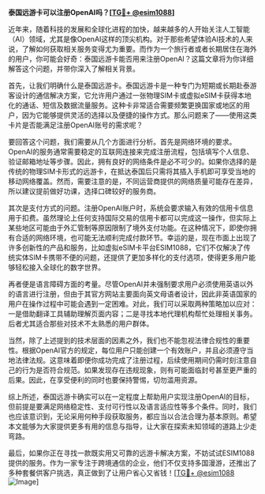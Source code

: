 **泰国远游卡可以注册OpenAI吗？[[TG💪+ @esim1088](https://t.me/s/esim1088)]**

近年来，随着科技的发展和全球化进程的加快，越来越多的人开始关注人工智能（AI）领域，尤其是像OpenAI这样的顶尖机构。对于那些希望体验AI技术的人来说，了解如何获取相关服务变得尤为重要。而作为一个旅行者或者长期居住在海外的用户，你可能会好奇：泰国远游卡能否用来注册OpenAI？这篇文章将为你详细解答这个问题，并带你深入了解相关背景。

首先，让我们明确什么是泰国远游卡。泰国远游卡是一种专门为短期或长期赴泰游客设计的通信解决方案，它允许用户通过一张物理SIM卡或虚拟eSIM卡获得本地化的通话、短信及数据流量服务。这种卡非常适合需要频繁更换国家或地区的用户，因为它能够提供灵活的选择以及便捷的操作方式。那么问题来了——使用这类卡片是否能满足注册OpenAI账号的需求呢？

要回答这个问题，我们需要从几个方面进行分析。首先是网络环境的要求。OpenAI的服务通常需要稳定的互联网连接来完成注册流程，包括填写个人信息、验证邮箱地址等步骤。因此，拥有良好的网络条件是必不可少的。如果你选择的是传统的物理SIM卡形式的远游卡，在抵达泰国后只需将其插入手机即可享受当地的移动网络覆盖。然而，需要注意的是，不同运营商提供的网络质量可能存在差异，所以建议提前做好功课，选择口碑较好的服务商。

其次是支付方式的问题。注册OpenAI账户时，系统会要求输入有效的信用卡信息用于扣费。虽然理论上任何支持国际交易的信用卡都可以完成这一操作，但实际上某些地区可能由于外汇管制等原因限制了境外支付功能。在这种情况下，即使你拥有合适的网络环境，也可能无法顺利完成付款环节。幸运的是，现在市面上出现了许多创新性的产品和服务，比如虚拟eSIM卡平台ESIM1088，它们不仅解决了传统实体SIM卡携带不便的问题，还提供了更加多样化的支付选项，使得更多用户能够轻松接入全球化的数字世界。

再者便是语言障碍方面的考量。尽管OpenAI并未强制要求用户必须使用英语以外的语言进行注册，但由于其官方网站主要面向英文母语者设计，因此非英语国家的用户在操作过程中可能会遇到一定困难。对此，我们可以采取两种策略加以应对：一是借助翻译工具辅助理解页面内容；二是寻找本地代理机构帮忙处理相关事务。后者尤其适合那些对技术不太熟悉的用户群体。

当然，除了上述提到的技术层面的因素之外，我们也不能忽视法律合规性的重要性。根据OpenAI官方的规定，每位用户只能创建一个有效账户，并且必须遵守当地法律法规。这意味着即便你成功完成了注册过程，后续使用期间仍需时刻注意自己的行为是否符合规范。如果发现存在违规现象，则有可能面临封号甚至更严重的后果。因此，在享受便利的同时也要保持警惕，切勿滥用资源。

综上所述，泰国远游卡确实可以在一定程度上帮助用户实现注册OpenAI的目标，但前提是要满足网络稳定性、支付可行性以及语言适应性等多个条件。同时，我们也应该意识到，无论采用何种手段获取服务，都应当以合法合理为基本原则。希望本文能够为大家提供更多有用的信息与指导，让大家在探索未知领域的道路上少走弯路。

最后，如果你正在寻找一款既实用又可靠的远游卡解决方案，不妨试试ESIM1088提供的服务。作为一家专注于跨境通信的企业，他们不仅支持多国漫游，还推出了多种套餐供客户挑选，真正做到了让用户省心又省钱！[[TG💪+ @esim1088](https://t.me/s/esim1088) ![Image](https://i.postimg.cc/4NQfJmqS/Snipaste-2025-05-13-00-14-12.png)]